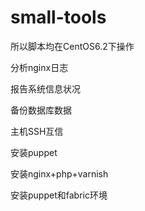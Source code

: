 small-tools
============
所以脚本均在CentOS6.2下操作

分析nginx日志

报告系统信息状况

备份数据库数据

主机SSH互信

安装puppet

安装nginx+php+varnish

安装puppet和fabric环境